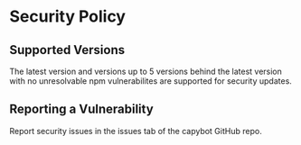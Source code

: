 # Security Policy

## Supported Versions

The latest version and versions up to 5 versions behind the latest version with no unresolvable npm vulnerabilites are supported for security updates.

## Reporting a Vulnerability

Report security issues in the issues tab of the capybot GitHub repo.
